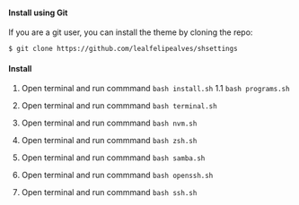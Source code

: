 #### Install using Git

If you are a git user, you can install the theme by cloning the repo:

    $ git clone https://github.com/lealfelipealves/shsettings

#### Install 

1. Open terminal and run commmand `bash install.sh`
1.1 `bash programs.sh`

2. Open terminal and run commmand `bash terminal.sh`
3. Open terminal and run commmand `bash nvm.sh`
4. Open terminal and run commmand `bash zsh.sh`

5. Open terminal and run commmand `bash samba.sh`
6. Open terminal and run commmand `bash openssh.sh`
7. Open terminal and run commmand `bash ssh.sh`
